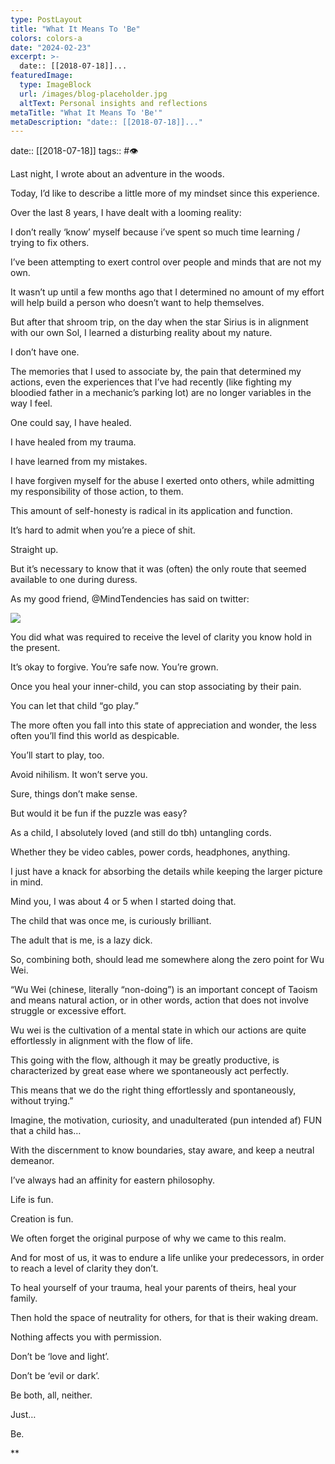 ```yaml
---
type: PostLayout
title: "What It Means To 'Be"
colors: colors-a
date: "2024-02-23"
excerpt: >-
  date:: [[2018-07-18]]...
featuredImage:
  type: ImageBlock
  url: /images/blog-placeholder.jpg
  altText: Personal insights and reflections
metaTitle: "What It Means To 'Be'"
metaDescription: "date:: [[2018-07-18]]..."
---
```

date:: [[2018-07-18]]
tags:: #👁

Last night, I wrote about an adventure in the woods.

Today, I’d like to describe a little more of my mindset since this experience.

Over the last 8 years, I have dealt with a looming reality:

I don’t really ‘know’ myself because i’ve spent so much time learning / trying to fix others.

I’ve been attempting to exert control over people and minds that are not my own.

It wasn’t up until a few months ago that I determined no amount of my effort will help build a person who doesn’t want to help themselves.

But after that shroom trip, on the day when the star Sirius is in alignment with our own Sol, I learned a disturbing reality about my nature.

I don’t have one.

The memories that I used to associate by, the pain that determined my actions, even the experiences that I’ve had recently (like fighting my bloodied father in a mechanic’s parking lot) are no longer variables in the way I feel.

One could say, I have healed.

I have healed from my trauma.

I have learned from my mistakes.

I have forgiven myself for the abuse I exerted onto others, while admitting my responsibility of those action, to them.

This amount of self-honesty is radical in its application and function. 

It’s hard to admit when you’re a piece of shit.

Straight up.

But it’s necessary to know that it was (often) the only route that seemed available to one during duress.

As my good friend, @MindTendencies has said on twitter:

![](https://lh5.googleusercontent.com/KpVCQjiDkJDpqkbGXY5amutptzav406NRubnoF8rhJKMpt78rATj1iK3R4o7LCpr-5_X-_1-3qsQw3Pl018a4bVJxQS-hrQSG9Vsv4VQjRDICf1ojn8QE038MoEyW7NVyZQUtj055t1XxgkOc_pEu6_IaeY_TJR3gNCn86EZJ29i1YnG1pKYE7iDgp77)

You did what was required to receive the level of clarity you know hold in the present.

It’s okay to forgive. You’re safe now. You’re grown.

Once you heal your inner-child, you can stop associating by their pain.

You can let that child “go play.”

The more often you fall into this state of appreciation and wonder, the less often you’ll find this world as despicable.

You’ll start to play, too.

Avoid nihilism. It won’t serve you.

Sure, things don’t make sense.

But would it be fun if the puzzle was easy?

As a child, I absolutely loved (and still do tbh) untangling cords.

Whether they be video cables, power cords, headphones, anything.

I just have a knack for absorbing the details while keeping the larger picture in mind.

Mind you, I was about 4 or 5 when I started doing that.

The child that was once me, is curiously brilliant.

The adult that is me, is a lazy dick.

So, combining both, should lead me somewhere along the zero point for Wu Wei.

“Wu Wei (chinese, literally “non-doing”) is an important concept of Taoism and means natural action, or in other words, action that does not involve struggle or excessive effort.

Wu wei is the cultivation of a mental state in which our actions are quite effortlessly in alignment with the flow of life.

This going with the flow, although it may be greatly productive, is characterized by great ease where we spontaneously act perfectly.

This means that we do the right thing effortlessly and spontaneously, without trying.”

Imagine, the motivation, curiosity, and unadulterated (pun intended af) FUN that a child has…

With the discernment to know boundaries, stay aware, and keep a neutral demeanor.

I’ve always had an affinity for eastern philosophy.

Life is fun.

Creation is fun.

We often forget the original purpose of why we came to this realm.

And for most of us, it was to endure a life unlike your predecessors, in order to reach a level of clarity they don’t.

To heal yourself of your trauma, heal your parents of theirs, heal your family.

Then hold the space of neutrality for others, for that is their waking dream.

Nothing affects you with permission.

Don’t be ‘love and light’.

Don’t be ‘evil or dark’.

Be both, all, neither.

Just…

Be.

\*\*
